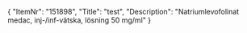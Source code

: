 {
  "ItemNr": "151898",
  "Title": "test",
  "Description": "Natriumlevofolinat medac, inj-/inf-vätska, lösning 50 mg/ml"
}